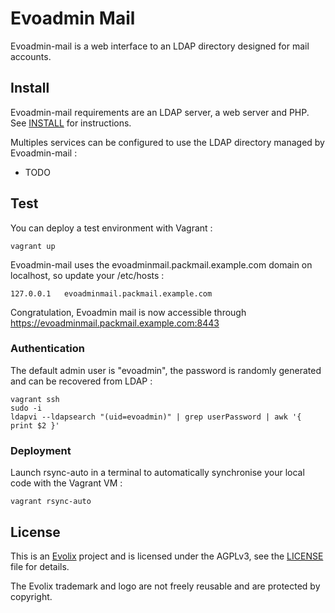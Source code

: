 # Evoadmin Mail

Evoadmin-mail is a web interface to an LDAP directory designed for
mail accounts.

## Install

Evoadmin-mail requirements are an LDAP server, a web server and
PHP. See [INSTALL](docs/install.md) for instructions.

Multiples services can be configured to use the LDAP directory
managed by Evoadmin-mail :

- TODO

## Test

You can deploy a test environment with Vagrant :

~~~
vagrant up
~~~

Evoadmin-mail uses the evoadminmail.packmail.example.com domain
on localhost, so update your /etc/hosts :

~~~
127.0.0.1   evoadminmail.packmail.example.com
~~~

Congratulation, Evoadmin mail is now accessible through
https://evoadminmail.packmail.example.com:8443

### Authentication

The default admin user is "evoadmin", the password is randomly
generated and can be recovered from LDAP :

~~~
vagrant ssh
sudo -i
ldapvi --ldapsearch "(uid=evoadmin)" | grep userPassword | awk '{ print $2 }'
~~~

### Deployment

Launch rsync-auto in a terminal to automatically synchronise your
local code with the Vagrant VM :

~~~
vagrant rsync-auto
~~~

## License

This is an [Evolix](https://evolix.com) project and is licensed
under the AGPLv3, see the [LICENSE](LICENSE) file for details.

The Evolix trademark and logo are not freely reusable and are
protected by copyright.
